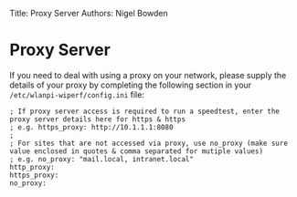 Title: Proxy Server
Authors: Nigel Bowden

# Proxy Server
If you need to deal with using a proxy on your network, please supply the details of your proxy by completing the following section in your `/etc/wlanpi-wiperf/config.ini` file:

```
; If proxy server access is required to run a speedtest, enter the proxy server details here for https & https
; e.g. https_proxy: http://10.1.1.1:8080
;
; For sites that are not accessed via proxy, use no_proxy (make sure value enclosed in quotes & comma separated for mutiple values)
; e.g. no_proxy: "mail.local, intranet.local"
http_proxy: 
https_proxy:
no_proxy:
```
